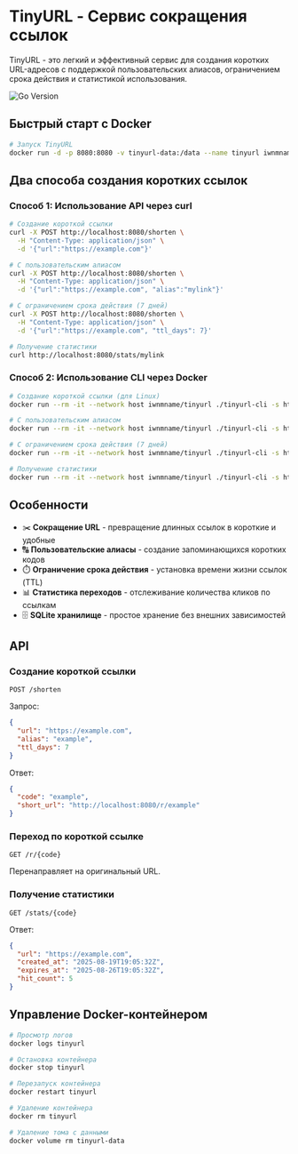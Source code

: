 # TinyURL - Сервис сокращения ссылок

TinyURL - это легкий и эффективный сервис для создания коротких URL-адресов с поддержкой пользовательских алиасов, ограничением срока действия и статистикой использования.

![Go Version](https://img.shields.io/badge/go-1.24-blue)

## Быстрый старт с Docker

```bash
# Запуск TinyURL
docker run -d -p 8080:8080 -v tinyurl-data:/data --name tinyurl iwnmname/tinyurl
```

## Два способа создания коротких ссылок

### Способ 1: Использование API через curl

```bash
# Создание короткой ссылки
curl -X POST http://localhost:8080/shorten \
  -H "Content-Type: application/json" \
  -d '{"url":"https://example.com"}'

# С пользовательским алиасом
curl -X POST http://localhost:8080/shorten \
  -H "Content-Type: application/json" \
  -d '{"url":"https://example.com", "alias":"mylink"}'

# С ограничением срока действия (7 дней)
curl -X POST http://localhost:8080/shorten \
  -H "Content-Type: application/json" \
  -d '{"url":"https://example.com", "ttl_days": 7}'

# Получение статистики
curl http://localhost:8080/stats/mylink
```

### Способ 2: Использование CLI через Docker

```bash
# Создание короткой ссылки (для Linux)
docker run --rm -it --network host iwnmname/tinyurl ./tinyurl-cli -s http://localhost:8080 short https://example.com

# С пользовательским алиасом
docker run --rm -it --network host iwnmname/tinyurl ./tinyurl-cli -s http://localhost:8080 short https://example.com -a mylink

# С ограничением срока действия (7 дней)
docker run --rm -it --network host iwnmname/tinyurl ./tinyurl-cli -s http://localhost:8080 short https://example.com -t 7

# Получение статистики
docker run --rm -it --network host iwnmname/tinyurl ./tinyurl-cli -s http://localhost:8080 stats mylink
```

## Особенности

- ✂️ **Сокращение URL** - превращение длинных ссылок в короткие и удобные
- 🔠 **Пользовательские алиасы** - создание запоминающихся коротких кодов
- ⏱️ **Ограничение срока действия** - установка времени жизни ссылок (TTL)
- 📊 **Статистика переходов** - отслеживание количества кликов по ссылкам
- 🗄️ **SQLite хранилище** - простое хранение без внешних зависимостей

## API

### Создание короткой ссылки
```
POST /shorten
```

Запрос:
```json
{
  "url": "https://example.com",
  "alias": "example",
  "ttl_days": 7         
}
```

Ответ:
```json
{
  "code": "example",
  "short_url": "http://localhost:8080/r/example"
}
```

### Переход по короткой ссылке
```
GET /r/{code}
```
Перенаправляет на оригинальный URL.

### Получение статистики
```
GET /stats/{code}
```

Ответ:
```json
{
  "url": "https://example.com",
  "created_at": "2025-08-19T19:05:32Z",
  "expires_at": "2025-08-26T19:05:32Z",
  "hit_count": 5
}
```

## Управление Docker-контейнером

```bash
# Просмотр логов
docker logs tinyurl

# Остановка контейнера
docker stop tinyurl

# Перезапуск контейнера
docker restart tinyurl

# Удаление контейнера
docker rm tinyurl

# Удаление тома с данными
docker volume rm tinyurl-data
```
